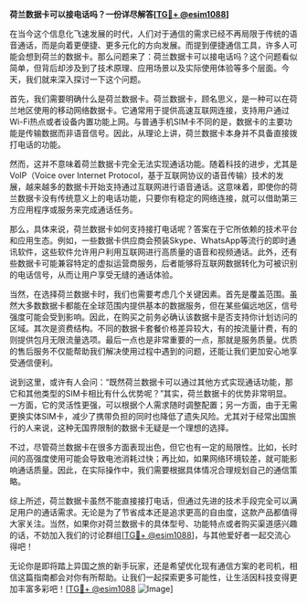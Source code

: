 **荷兰数据卡可以接电话吗？一份详尽解答[[TG💪+ @esim1088](https://t.me/s/esim1088)]**

在当今这个信息化飞速发展的时代，人们对于通信的需求已经不再局限于传统的语音通话，而是向着更便捷、更多元化的方向发展。而提到便捷通信工具，许多人可能会想到荷兰的数据卡。那么问题来了：荷兰数据卡可以接电话吗？这个问题看似简单，但背后却涉及到了技术原理、应用场景以及实际使用体验等多个层面。今天，我们就来深入探讨一下这个问题。

首先，我们需要明确什么是荷兰数据卡。荷兰数据卡，顾名思义，是一种可以在荷兰地区使用的移动网络数据卡。它通常用于提供高速互联网连接，支持用户通过Wi-Fi热点或者设备内置功能上网。与普通手机SIM卡不同的是，数据卡的主要功能是传输数据而非语音信号。因此，从理论上讲，荷兰数据卡本身并不具备直接拨打电话的功能。

然而，这并不意味着荷兰数据卡完全无法实现通话功能。随着科技的进步，尤其是VoIP（Voice over Internet Protocol，基于互联网协议的语音传输）技术的发展，越来越多的数据卡开始支持通过互联网进行语音通话。这意味着，即使你的荷兰数据卡没有传统意义上的电话功能，只要你有稳定的网络连接，就可以借助第三方应用程序或服务来完成通话任务。

那么，具体来说，荷兰数据卡如何支持接打电话呢？答案在于它所依赖的技术平台和应用生态。例如，一些数据卡供应商会预装Skype、WhatsApp等流行的即时通讯软件，这些软件允许用户利用互联网进行高质量的语音和视频通话。此外，还有些数据卡可能兼容特定的虚拟运营商服务，后者能够将互联网数据转化为可被识别的电话信号，从而让用户享受无缝的通话体验。

当然，在选择荷兰数据卡时，我们也需要考虑几个关键因素。首先是覆盖范围。虽然大多数数据卡都能在全球范围内提供基本的数据服务，但在某些偏远地区，信号强度可能会受到影响。因此，在购买之前务必确认该数据卡是否支持你计划访问的区域。其次是资费结构。不同的数据卡套餐价格差异较大，有的按流量计费，有的则提供包月无限流量选项。最后一点也是非常重要的一点，那就是服务质量。优质的售后服务不仅能帮助我们解决使用过程中遇到的问题，还能让我们更加安心地享受通信便利。

说到这里，或许有人会问：“既然荷兰数据卡可以通过其他方式实现通话功能，那它和其他类型的SIM卡相比有什么优势呢？”其实，荷兰数据卡的优势非常明显。一方面，它的灵活性更强，可以根据个人需求随时调整配置；另一方面，由于无需更换实体SIM卡，减少了携带负担的同时也降低了遗失风险。尤其对于经常出国旅行的人来说，这种无国界限制的数据卡无疑是一个理想的选择。

不过，尽管荷兰数据卡在很多方面表现出色，但它也有一定的局限性。比如，长时间的高强度使用可能会导致电池消耗过快；再比如，如果网络环境较差，就可能影响通话质量。因此，在实际操作中，我们需要根据具体情况合理规划自己的通信策略。

综上所述，荷兰数据卡虽然不能直接接打电话，但通过先进的技术手段完全可以满足用户的通话需求。无论是为了节省成本还是追求更高的自由度，这款产品都值得大家关注。当然，如果你对荷兰数据卡的具体型号、功能特点或者购买渠道感兴趣的话，不妨加入我们的讨论群组[[TG💪+ @esim1088](https://t.me/s/esim1088)]，与其他爱好者一起交流心得吧！

无论你是即将踏上异国之旅的新手玩家，还是希望优化现有通信方案的老司机，相信这篇指南都会对你有所帮助。让我们一起探索更多可能性，让生活因科技变得更加丰富多彩吧！[[TG💪+ @esim1088](https://t.me/s/esim1088) ![Image](https://i.postimg.cc/4NQfJmqS/Snipaste-2025-05-13-00-14-12.png)]